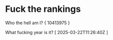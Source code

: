 # Fuck the rankings

Who the hell am I?
{ 10413975 }

What fucking year is it?
[ 2025-03-22T11:26:40Z ]
